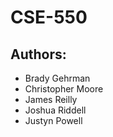 # CSE-550

## Authors:
* Brady Gehrman
* Christopher Moore
* James Reilly
* Joshua Riddell
* Justyn Powell

